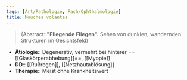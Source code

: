 ```yaml
---
tags: [Art/Pathologie, Fach/Ophthalmologie]
title: Mouches volantes
---
```

> (Abstract::**"Fliegende Fliegen".** Sehen von dunklen, wandernden Strukturen im Gesichtsfeld)
- **Ätiologie**:: Degenerativ, vermehrt bei hinterer ==[[Glaskörperabhebung]]==, [[Myopie]]
- **DD**:: [[Rußregen]], [[Netzhautablösung]]
- **Therapie**:: Meist ohne Krankheitswert